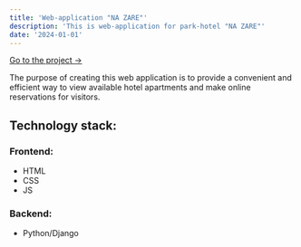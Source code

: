```yaml
---
title: 'Web-application "NA ZARE"'
description: 'This is web-application for park-hotel "NA ZARE"'
date: '2024-01-01'
---
```


[Go to the project →](https://nazare.by)

The purpose of creating this web application is to provide a convenient and efficient way to view available hotel apartments and make online reservations for visitors.

## Technology stack:

### Frontend:
- HTML
- CSS
- JS

### Backend:
- Python/Django